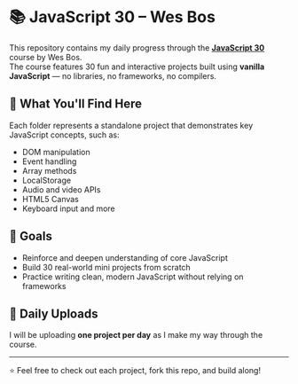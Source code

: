 # 📚 JavaScript 30 – Wes Bos

This repository contains my daily progress through the **[JavaScript 30](https://javascript30.com/)** course by Wes Bos.  
The course features 30 fun and interactive projects built using **vanilla JavaScript** — no libraries, no frameworks, no compilers.

## 🔨 What You'll Find Here

Each folder represents a standalone project that demonstrates key JavaScript concepts, such as:

- DOM manipulation  
- Event handling  
- Array methods  
- LocalStorage  
- Audio and video APIs  
- HTML5 Canvas  
- Keyboard input and more

## 🎯 Goals

- Reinforce and deepen understanding of core JavaScript  
- Build 30 real-world mini projects from scratch  
- Practice writing clean, modern JavaScript without relying on frameworks

## 🚀 Daily Uploads

I will be uploading **one project per day** as I make my way through the course.

---

⭐️ Feel free to check out each project, fork this repo, and build along!
